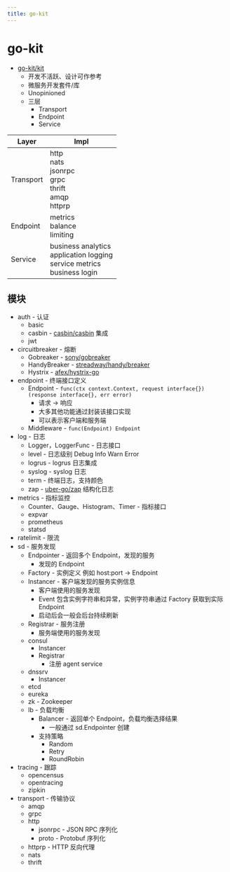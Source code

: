 ```yaml
---
title: go-kit
---
```


# go-kit

- [go-kit/kit](https://github.com/go-kit/kit)
  - 开发不活跃、设计可作参考
  - 微服务开发套件/库
  - Unopinioned
  - 三层
    - Transport
    - Endpoint
    - Service

| Layer     | Impl                                                                              |
| --------- | --------------------------------------------------------------------------------- |
| Transport | http<br/>nats<br/>jsonrpc<br/>grpc<br/>thrift<br/>amqp<br/>httprp                 |
| Endpoint  | metrics<br/>balance<br/>limiting                                                  |
| Service   | business analytics<br/>application logging<br/>service metrics<br/>business login |

## 模块

- auth - 认证
  - basic
  - casbin - [casbin/casbin](https://github.com/casbin/casbin) 集成
  - jwt
- circuitbreaker - 熔断
  - Gobreaker - [sony/gobreaker](https://github.com/sony/gobreaker)
  - HandyBreaker - [streadway/handy/breaker](https://github.com/streadway/handy)
  - Hystrix - [afex/hystrix-go](https://github.com/afex/hystrix-go)
- endpoint - 终端接口定义
  - Endpoint - `func(ctx context.Context, request interface{}) (response interface{}, err error)`
    - 请求 -> 响应
    - 大多其他功能通过封装该接口实现
    - 可以表示客户端和服务端
  - Middleware - `func(Endpoint) Endpoint`
- log - 日志
  - Logger，LoggerFunc - 日志接口
  - level - 日志级别 Debug Info Warn Error
  - logrus - logrus 日志集成
  - syslog - syslog 日志
  - term - 终端日志，支持颜色
  - zap - [uber-go/zap](https://github.com/uber-go/zap) 结构化日志
- metrics - 指标监控
  - Counter、Gauge、Histogram、Timer - 指标接口
  - expvar
  - prometheus
  - statsd
- ratelimit - 限流
- sd - 服务发现
  - Endpointer - 返回多个 Endpoint，发现的服务
    - 发现的 Endpoint
  - Factory - 实例定义 例如 host:port -> Endpoint
  - Instancer - 客户端发现的服务实例信息
    - 客户端使用的服务发现
    - Event 包含实例字符串和异常，实例字符串通过 Factory 获取到实际 Endpoint
    - 启动后会一般会后台持续刷新
  - Registrar - 服务注册
    - 服务端使用的服务发现
  - consul
    - Instancer
    - Registrar
      - 注册 agent service
  - dnssrv
    - Instancer
  - etcd
  - eureka
  - zk - Zookeeper
  - lb - 负载均衡
    - Balancer - 返回单个 Endpoint，负载均衡选择结果
      - 一般通过 sd.Endpointer 创建
    - 支持策略
      - Random
      - Retry
      - RoundRobin
- tracing - 跟踪
  - opencensus
  - opentracing
  - zipkin
- transport - 传输协议
  - amqp
  - grpc
  - http
    - jsonrpc - JSON RPC 序列化
    - proto - Protobuf 序列化
  - httprp - HTTP 反向代理
  - nats
  - thrift
